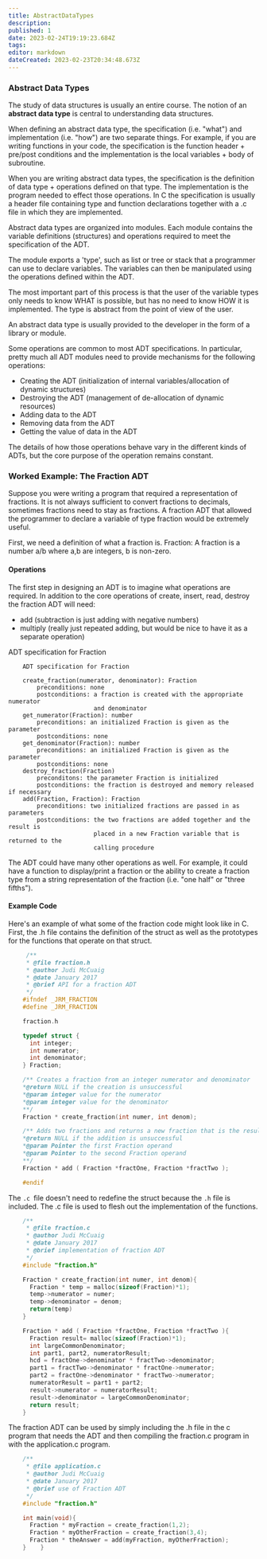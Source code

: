 ```yaml
---
title: AbstractDataTypes
description: 
published: 1
date: 2023-02-24T19:19:23.684Z
tags: 
editor: markdown
dateCreated: 2023-02-23T20:34:48.673Z
---
```


 

### Abstract Data Types 
The study of data structures is usually an entire course.   The notion of an **abstract data type** is central to understanding data structures.


When defining an abstract data type, the specification (i.e. \"what\") and implementation (i.e. \"how\") are two separate things. For example, if you are writing functions in your code, the specification is the function header + pre/post conditions and the implementation is the local variables + body of subroutine. 

When you are writing abstract data types, the specification is the definition of data type + operations defined on that type. The implementation is the program needed to effect those operations. In C the specification is usually a header file containing type and function declarations together with a .c file in which they are implemented. 

Abstract data types are organized into modules. Each module contains the variable definitions (structures) and operations required to meet the specification of the ADT. 

The module exports a 'type', such as list or tree or stack that a programmer can use to declare variables. The variables can then be manipulated using the operations defined within the ADT. 

The most important part of this process is that the user of the variable types only needs to know WHAT is possible, but has no need to know HOW it is implemented. The type is abstract from the point of view of the user. 

An abstract data type is usually provided to the developer in the form of a library or module. 

Some operations are common to most ADT specifications. In particular, pretty much all ADT modules need to provide mechanisms for the following operations: 

- Creating the ADT (initialization of internal variables/allocation of     dynamic structures) 
- Destroying the ADT (management of de-allocation of dynamic     resources) 
- Adding data to the ADT 
- Removing data from the ADT 
- Getting the value of data in the ADT 

The details of how those operations behave vary in the different kinds of ADTs, but the core purpose of the operation remains constant. 

### Worked Example: The Fraction ADT 

Suppose you were writing a program that required a representation of fractions. It is not always sufficient to convert fractions to decimals, sometimes fractions need to stay as fractions. A fraction ADT that allowed the programmer to declare a variable of type fraction would be extremely useful. 

First, we need a definition of what a fraction is. Fraction: A fraction is a number a/b where a,b are integers, b is non-zero. 

#### Operations 

The first step in designing an ADT is to imagine what operations are required. In addition to the core operations of create, insert, read, destroy the fraction ADT will need: 

- add (subtraction is just adding with negative numbers) 
- multiply (really just repeated adding, but would be nice to have it as a separate operation) 

ADT specification for Fraction 

```
    ADT specification for Fraction

    create_fraction(numerator, denominator): Fraction
        preconditions: none
        postconditions: a fraction is created with the appropriate numerator 
                        and denominator
    get_numerator(Fraction): number
        preconditions: an initialized Fraction is given as the parameter
        postconditions: none
    get_denominator(Fraction): number
        preconditions: an initialized Fraction is given as the parameter
        postconditions: none
    destroy_fraction(Fraction)
        preconditons: the parameter Fraction is initialized
        postconditions: the fraction is destroyed and memory released if necessary
    add(Fraction, Fraction): Fraction
        preconditions: two initialized fractions are passed in as parameters
        postconditions: the two fractions are added together and the result is 
                        placed in a new Fraction variable that is returned to the 
                        calling procedure
```
The ADT could have many other operations as well. For example, it could have a function to display/print a fraction or the ability to create a fraction type from a string representation of the fraction (i.e. \"one half\" or \"three fifths\"). 

#### Example Code 

Here's an example of what some of the fraction code might look like in C. First, the .h file contains the definition of the struct as well as the prototypes for the functions that operate on that struct. 
```c
     /**
     * @file fraction.h
     * @author Judi McCuaig
     * @date January 2017
     * @brief API for a fraction ADT
     */
    #ifndef _JRM_FRACTION
    #define _JRM_FRACTION

    fraction.h

    typedef struct {
      int integer;
      int numerator;
      int denominator;
    } Fraction;

    /** Creates a fraction from an integer numerator and denominator
    *@return NULL if the creation is unsuccessful
    *@param integer value for the numerator
    *@param integer value for the denominator
    **/
    Fraction * create_fraction(int numer, int denom);

    /** Adds two fractions and returns a new fraction that is the result of the addition
    *@return NULL if the addition is unsuccessful
    *@param Pointer the first Fraction operand
    *@param Pointer to the second Fraction operand
    **/
    Fraction * add ( Fraction *fractOne, Fraction *fractTwo );

    #endif
```
The `.c `file doesn't need to redefine the struct because the `.h` file is included. The .c file is used to flesh out the implementation of the
functions.

```c
    /**
     * @file fraction.c
     * @author Judi McCuaig
     * @date January 2017
     * @brief implementation of fraction ADT
     */
    #include "fraction.h"

    Fraction * create_fraction(int numer, int denom){
      Fraction * temp = malloc(sizeof(Fraction)*1);
      temp->numerator = numer;
      temp->denominator = denom;
      return(temp)
    }

    Fraction * add ( Fraction *fractOne, Fraction *fractTwo ){
      Fraction result= malloc(sizeof(Fraction)*1);
      int largeCommonDenominator;
      int part1, part2, numeratorResult;
      hcd = fractOne->denominator * fractTwo->denominator;
      part1 = fractTwo->denominator * fractOne->numerator;
      part2 = fractOne->denominator * fractTwo->numerator;
      numeratorResult = part1 + part2;
      result->numerator = numeratorResult;
      result->denominator = largeCommonDenominator;
      return result;
    }
```

The fraction ADT can be used by simply including the .h file in the c program that needs the ADT and then compiling the fraction.c program in with the application.c program. 

```c
    /**
     * @file application.c
     * @author Judi McCuaig
     * @date January 2017
     * @brief use of Fraction ADT
     */
    #include "fraction.h"

    int main(void){
      Fraction * myFraction = create_fraction(1,2);
      Fraction * myOtherFraction = create_fraction(3,4);
      Fraction * theAnswer = add(myFraction, myOtherFraction);
    }    } 
```
